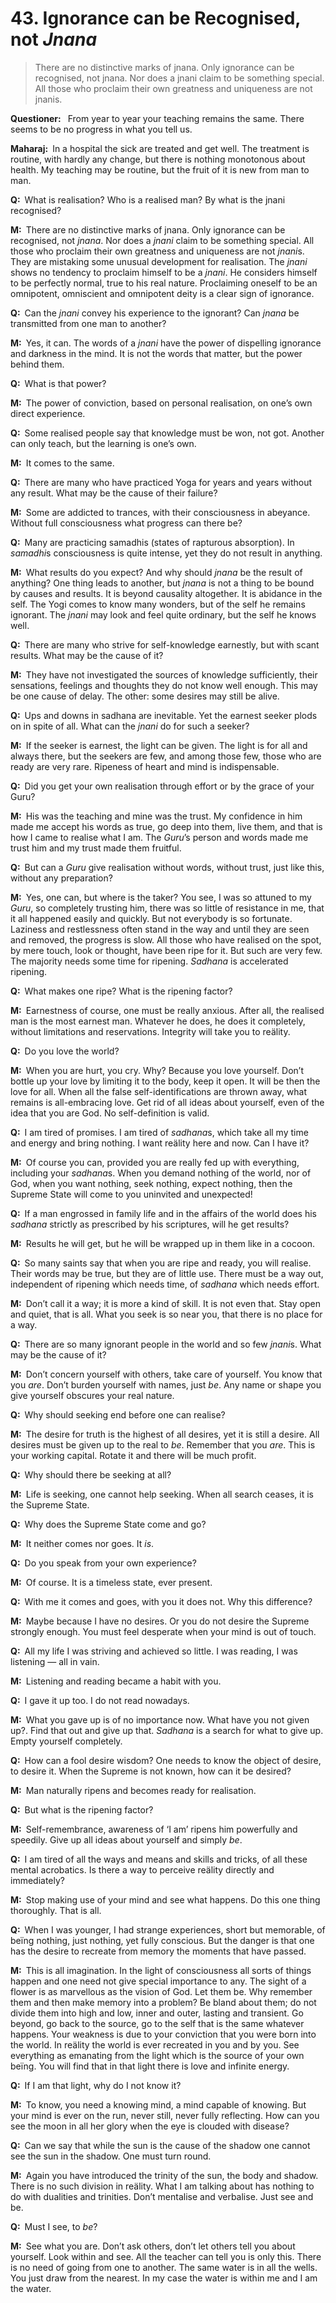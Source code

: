 # 43. Ignorance can be Recognised, not *Jnana*

>There are no distinctive marks of <span style=font-style:normal>jnana</span>. Only ignorance can be recognised, not <span style=font-style:normal>jnana</span>. Nor does a <span style=font-style:normal>jnani</span> claim to be something special. All those who proclaim their own greatness and uniqueness are not <span style=font-style:normal>jnani</span>s.

**Questioner:**&ensp; From year to year your teaching remains the same. There seems to be no progress in what you tell us.

**Maharaj:**&ensp;In a hospital the sick are treated and get well. The treatment is routine, with hardly any change, but there is nothing monotonous about health. My teaching may be routine, but the fruit of it is new from man to man.

**Q:**&ensp;What is realisation? Who is a realised man? By what is the <span data-tippy-content="The knower, especially of the higher knowledge derived from meditation; “closely related to the knowledge of Brahman”. (<em>jna</em>, to know; <em>jnani</em>, the knower.)">jnani</span> recognised?

**M:**&ensp;There are no distinctive marks of <span data-tippy-content="Knowledge, especially the higher knowledge derived from meditation; “closely related to the knowledge of Brahman”.">jnana</span>. Only ignorance can be recognised, not *jnana*. Nor does a *jnani* claim to be something special. All those who proclaim their own greatness and uniqueness are not *jnani*s. They are mistaking some unusual development for realisation. The *jnani* shows no tendency to proclaim himself to be a *jnani*. He considers himself to be perfectly normal, true to his real nature. Proclaiming oneself to be an omnipotent, omniscient and omnipotent deity is a clear sign of ignorance.

**Q:**&ensp;Can the *jnani* convey his experience to the ignorant? Can *jnana* be transmitted from one man to another?

**M:**&ensp;Yes, it can. The words of a *jnani* have the power of dispelling ignorance and darkness in the mind. It is not the words that matter, but the power behind them.

**Q:**&ensp;What is that power?

**M:**&ensp;The power of conviction, based on personal realisation, on one’s own direct experience.

**Q:**&ensp;Some realised people say that knowledge must be won, not got. Another can only teach, but the learning is one’s own.

**M:**&ensp;It comes to the same.

**Q:**&ensp;There are many who have practiced <span data-tippy-content="One of the six systems of the Hindu philosophy (from <em>yoj</em>, to yoke or join). <em>Yoga</em> teaches the means by which the individual spirit (<em>jivatma</em>) can be joined or united with the universal spirit (<em>Paramatma</em>).">Yoga</span> for years and years without any result. What may be the cause of their failure?

**M:**&ensp;Some are addicted to trances, with their consciousness in abeyance. Without full consciousness what progress can there be?

**Q:**&ensp;Many are practicing <span data-tippy-content="Superconscious state, profound meditation, trance, rapturous absorption. A practice of <em>yoga</em> in which the seeker (<em>sadhaka</em>) becomes one with the object of his meditation (<em>sadhya</em>), thus attaining unqualified bliss. “<em>Samadhi</em> is a state in which you transcend the bounds of your body, mind and self-identity, and merge into an undifferentiated unity with all that is”.">samadhi</span>s (states of rapturous absorption). In *samadhi*s consciousness is quite intense, yet they do not result in anything.

**M:**&ensp;What results do you expect? And why should *jnana* be the result of anything? One thing leads to another, but *jnana* is not a thing to be bound by causes and results. It is beyond causality altogether. It is abidance in the self. The <span data-tippy-content="One who practices <em>yoga</em>.">Yogi</span> comes to know many wonders, but of the self he remains ignorant. The *jnani* may look and feel quite ordinary, but the self he knows well.

**Q:**&ensp;There are many who strive for self-knowledge earnestly, but with scant results. What may be the cause of it?

**M:**&ensp;They have not investigated the sources of knowledge sufficiently, their sensations, feelings and thoughts they do not know well enough. This may be one cause of delay. The other: some desires may still be alive.

**Q:**&ensp;Ups and downs in <span data-tippy-content="The practice which produces success, <em>siddhi</em>.">sadhana</span> are inevitable. Yet the earnest seeker plods on in spite of all. What can the *jnani* do for such a seeker?

**M:**&ensp;If the seeker is earnest, the light can be given. The light is for all and always there, but the seekers are few, and among those few, those who are ready are very rare. Ripeness of heart and mind is indispensable.

**Q:**&ensp;Did you get your own realisation through effort or by the grace of your <span data-tippy-content="Spiritual teacher, preceptor.">Guru</span>?

**M:**&ensp;His was the teaching and mine was the trust. My confidence in him made me accept his words as true, go deep into them, live them, and that is how I came to realise what I am. The *Guru*’s person and words made me trust him and my trust made them fruitful.

**Q:**&ensp;But can a *Guru* give realisation without words, without trust, just like this, without any preparation?

**M:**&ensp;Yes, one can, but where is the taker? You see, I was so attuned to my *Guru*, so completely trusting him, there was so little of resistance in me, that it all happened easily and quickly. But not everybody is so fortunate. Laziness and restlessness often stand in the way and until they are seen and removed, the progress is slow. All those who have realised on the spot, by mere touch, look or thought, have been ripe for it. But such are very few. The majority needs some time for ripening. *Sadhana* is accelerated ripening.

**Q:**&ensp;What makes one ripe? What is the ripening factor?

**M:**&ensp;Earnestness of course, one must be really anxious. After all, the realised man is the most earnest man. Whatever he does, he does it completely, without limitations and reservations. Integrity will take you to reälity.

**Q:**&ensp;Do you love the world?

**M:**&ensp;When you are hurt, you cry. Why? Because you love yourself. Don’t bottle up your love by limiting it to the body, keep it open. It will be then the love for all. When all the false self-identifications are thrown away, what remains is all-embracing love. Get rid of all ideas about yourself, even of the idea that you are God. No self-definition is valid. 

**Q:**&ensp;I am tired of promises. I am tired of *sadhana*s, which take all my time and energy and bring nothing. I want reälity here and now. Can I have it?

**M:**&ensp;Of course you can, provided you are really fed up with everything, including your *sadhana*s. When you demand nothing of the world, nor of God, when you want nothing, seek nothing, expect nothing, then the Supreme State will come to you uninvited and unexpected!

**Q:**&ensp;If a man engrossed in family life and in the affairs of the world does his *sadhana* strictly as prescribed by his scriptures, will he get results?

**M:**&ensp;Results he will get, but he will be wrapped up in them like in a cocoon.

**Q:**&ensp;So many saints say that when you are ripe and ready, you will realise. Their words may be true, but they are of little use. There must be a way out, independent of ripening which needs time, of *sadhana* which needs effort.

**M:**&ensp;Don’t call it a way; it is more a kind of skill. It is not even that. Stay open and quiet, that is all. What you seek is so near you, that there is no place for a way.

**Q:**&ensp;There are so many ignorant people in the world and so few *jnani*s. What may be the cause of it? 

**M:**&ensp;Don’t concern yourself with others, take care of yourself. You know that you *are*. Don’t burden yourself with names, just *be*. Any name or shape you give yourself obscures your real nature.

**Q:**&ensp;Why should seeking end before one can realise?

**M:**&ensp;The desire for truth is the highest of all desires, yet it is still a desire. All desires must be given up to the real to *be*. Remember that you *are*. This is your working capital. Rotate it and there will be much profit.

**Q:**&ensp;Why should there be seeking at all?

**M:**&ensp;Life is seeking, one cannot help seeking. When all search ceases, it is the Supreme State.

**Q:**&ensp;Why does the Supreme State come and go?

**M:**&ensp;It neither comes nor goes. It *is*.

**Q:**&ensp;Do you speak from your own experience?

**M:**&ensp;Of course. It is a timeless state, ever present.

**Q:**&ensp;With me it comes and goes, with you it does not. Why this difference?

**M:**&ensp;Maybe because I have no desires. Or you do not desire the Supreme strongly enough. You must feel desperate when your mind is out of touch.

**Q:**&ensp;All my life I was striving and achieved so little. I was reading, I was listening — all in vain.

**M:**&ensp;Listening and reading became a habit with you.

**Q:**&ensp;I gave it up too. I do not read nowadays.

**M:**&ensp;What you gave up is of no importance now. What have you not given up?. Find that out and give up that. *Sadhana* is a search for what to give up. Empty yourself completely.

**Q:**&ensp;How can a fool desire wisdom? One needs to know the object of desire, to desire it. When the Supreme is not known, how can it be desired?

**M:**&ensp;Man naturally ripens and becomes ready for realisation.

**Q:**&ensp;But what is the ripening factor?

**M:**&ensp;Self-remembrance, awareness of ‘I am’ ripens him powerfully and speedily. Give up all ideas about yourself and simply *be*.

**Q:**&ensp;I am tired of all the ways and means and skills and tricks, of all these mental acrobatics. Is there a way to perceive reälity directly and immediately?

**M:**&ensp;Stop making use of your mind and see what happens. Do this one thing thoroughly. That is all.

**Q:**&ensp;When I was younger, I had strange experiences, short but memorable, of beïng nothing, just nothing, yet fully conscious. But the danger is that one has the desire to recreate from memory the moments that have passed.

**M:**&ensp;This is all imagination. In the light of consciousness all sorts of things happen and one need not give special importance to any. The sight of a flower is as marvellous as the vision of God. Let them be. Why remember them and then make memory into a problem? Be bland about them; do not divide them into high and low, inner and outer, lasting and transient. Go beyond, go back to the source, go to the self that is the same whatever happens. Your weakness is due to your conviction that you were born into the world. In reälity the world is ever recreated in you and by you. See everything as emanating from the light which is the source of your own beïng. You will find that in that light there is love and infinite energy.

**Q:**&ensp;If I am that light, why do I not know it?

**M:**&ensp;To know, you need a knowing mind, a mind capable of knowing. But your mind is ever on the run, never still, never fully reflecting. How can you see the moon in all her glory when the eye is clouded with disease?

**Q:**&ensp;Can we say that while the sun is the cause of the shadow one cannot see the sun in the shadow. One must turn round.

**M:**&ensp;Again you have introduced the trinity of the sun, the body and shadow. There is no such division in reälity. What I am talking about has nothing to do with dualities and trinities. Don’t mentalise and verbalise. Just see and be.

**Q:**&ensp;Must I see, to *be*?

**M:**&ensp;See what you are. Don’t ask others, don’t let others tell you about yourself. Look within and see. All the teacher can tell you is only this. There is no need of going from one to another. The same water is in all the wells. You just draw from the nearest. In my case the water is within me and I am the water.

<script>
export default {
  props: ["slot-key"],
  mounted () {
    tippy("[data-tippy-content]", {allowHTML: true});
  }
}
</script>